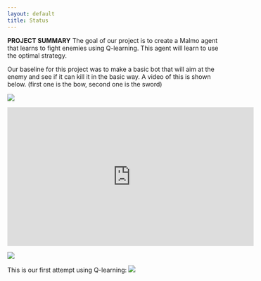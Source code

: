 ```yaml
---
layout: default
title: Status
---
```


**PROJECT SUMMARY**
The goal of our project is to create a Malmo agent that learns to fight enemies using Q-learning. This agent will learn to use the optimal strategy. 

Our baseline for this project was to make a basic bot that will aim at the enemy and see if it can kill it in the basic way. A video of this is shown below. (first one is the bow, second one is the sword)

[![](http://img.youtube.com/vi/uM0Vs73V5_c/0.jpg)](http://www.youtube.com/watch?v=uM0Vs73V5_c "base bow recording")

<p align="center">
<iframe width="560" height="315" src="https://www.youtube.com/embed/uM0Vs73V5_c" frameborder="0" allowfullscreen></iframe>
</p>

[![](http://img.youtube.com/vi/4odQbF6FwT8/0.jpg)](http://www.youtube.com/watch?v=4odQbF6FwT8 "base sword recording")

This is our first attempt using Q-learning:
[![](http://img.youtube.com/vi/mOZiQ_C5NQo/0.jpg)](http://www.youtube.com/watch?v=mOZiQ_C5NQo "Q-learning Rambo Steve")

